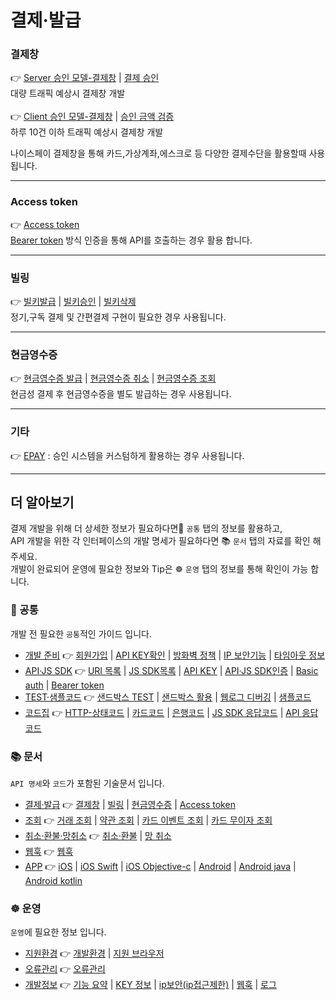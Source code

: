 # 결제·발급	

### 결제창
👉 [Server 승인 모델-결제창](./payment-window-server.md#결제창-server-승인-모델) | [결제 승인](./payment-window-server.md#승인)  
대량 트래픽 예상시 결제창 개발  
<br>
👉 [Client 승인 모델-결제창](./payment-window-client.md#결제창-client-승인-모델) | [승인 금액 검증](./payment-window-client.md#승인-금액-검증)  
하루 10건 이하 트래픽 예상시 결제창 개발  

나이스페이 결제창을 통해 카드,가상계좌,에스크로 등 다양한 결제수단을 활용할때 사용됩니다. 

---

### Access token
👉 [Access token](./payment-access-token.md)  
[Bearer token](../common/api.md#bearer-token) 방식 인증을 통해 API를 호출하는 경우 활용 합니다.  

---

### 빌링  
👉 [빌키발급](./payment-subscribe.md#빌키발급) | [빌키승인](./payment-subscribe.md#빌키승인) | [빌키삭제](./payment-subscribe.md#빌키삭제)  
정기,구독 결제 및 간편결제 구현이 필요한 경우 사용됩니다.  

---

### 현금영수증   
👉 [현금영수증 발급](./payment-receipt.md#현금영수증-발급) | [현금영수증 취소](./payment-receipt.md#현금영수증-취소) | [현금영수증 조회](./payment-receipt.md#현금영수증-조회)  
현금성 결제 후 현금영수증을 별도 발급하는 경우 사용됩니다.  

---

### 기타  
👉 [EPAY](./payment-epay.md) : 승인 시스템을 커스텀하게 활용하는 경우 사용됩니다.  
  
---
  
  
  
    
    
## 더 알아보기
결제 개발을 위해 더 상세한 정보가 필요하다면📌 `공통` 탭의 정보를 활용하고,  
API 개발을 위한 각 인터페이스의 개발 명세가 필요하다면 📚 `문서` 탭의 자료를 확인 해주세요.  
개발이 완료되어 운영에 필요한 정보와 Tip은 ☸️ `운영` 탭의 정보를 통해 확인이 가능 합니다. 

### 📌 공통
개발 전 필요한 `공통`적인 가이드 입니다.  
- [개발 준비](/common/preparations.md) 👉 [회원가입](/common/preparations.md#회원가입) | [API KEY확인](/common/preparations.md#api-key-확인) | [방화벽 정책](common/preparations.md#방화벽-정책) | [IP 보안기능](/common/preparations.md#ip-보안-기능) | [타임아웃 정보](/common/preparations.md#타임아웃-정보)
- [API·JS SDK](/common/api.md) 👉 [URI 목록](/common/api.md#uri-목록) | [JS SDK목록](/common/api.md#js-sdk-목록) | [API KEY](/common/api.md#api-key) | [API·JS SDK인증](/common/api.md#apijs-sdk인증) | [Basic auth](/common/api.md#basic-auth) | [Bearer token](/common/api.md#bearer-token)
- [TEST·샘플코드](/common/test.md) 👉 [샌드박스 TEST](/common/test.md#샌드박스test) | [샌드박스 활용](/common/test.md#샌드박스-활용) | [웹로그 디버깅](/common/test.md#웹로그-디버깅) | [샘플코드](/common/test.md#샘플코드)
- [코드집](/common/code.md) 👉 [HTTP-상태코드](/common/code.md#http-상태코드) | [카드코드](/common/code.md#카드코드) | [은행코드](/common/code.md#은행코드) | [JS SDK 응답코드](/common/code.md#js-sdk-응답코드) | [API 응답코드](/common/code.md#api-응답코드)
  
### 📚 문서
`API 명세`와 `코드`가 포함된 기술문서 입니다.  
- [결제·발급](/api/payment.md#) 👉 [결제창](/api/payment-window-server.md) | [빌링](/api/payment-subscribe.md) | [현금영수증](/api/payment-receipt.md) | [Access token](/api/payment-access-token.md)
- [조회](/api/status.md) 👉 [거래 조회](/api/status-transaction.md) | [약관 조회](/api/status-terms.md) | [카드 이벤트 조회](/api/status-event.md) | [카드 무이자 조회](/api/status-interest.md)
- [취소·환불·망취소](/api/cancel.md) 👉  [취소·환불](/api/cancel.md#취소환불) | [망 취소](/api/cancel.md#망취소)
- [웹훅](/api/hook.md) 👉 [웹훅](/api/hook.md#웹훅)
- [APP](/api/app.md) 👉 [iOS](/api/app-ios.md#ios) | [iOS Swift](/api/app-ios.md#ios-swift-웹뷰web-view개발-가이드) | [iOS Objective-c](/api/app-ios.md#ios-objective-c-웹뷰web-view개발-가이드) | [Android](/api/app-android.md#) | [Android java](/api/app-android.md#android-java-웹뷰web-view개발-가이드) | [Android kotlin](/api/app-android.md#android-kotlin-웹뷰web-view개발-가이드)

### ☸️ 운영
`운영`에 필요한 정보 입니다.  
- [지원환경](/management/user.md) 👉 [개발환경](/management/user.md#개발환경) | [지원 브라우저](/management/user.md#브라우저)
- [오류관리](/management/user.md#오류관리) 👉 [오류관리](/management/user.md#오류관리)
- [개발정보](/management/admin.md) 👉 [기능 요약](/management/admin.md#기능-요약) | [KEY 정보](/management/admin.md#key정보) | [ip보안(ip접근제한)](/management/admin.md#ip보안ip접근-제한) | [웹훅](/management/admin.md#웹훅) | [로그](/management/admin.md#로그)
